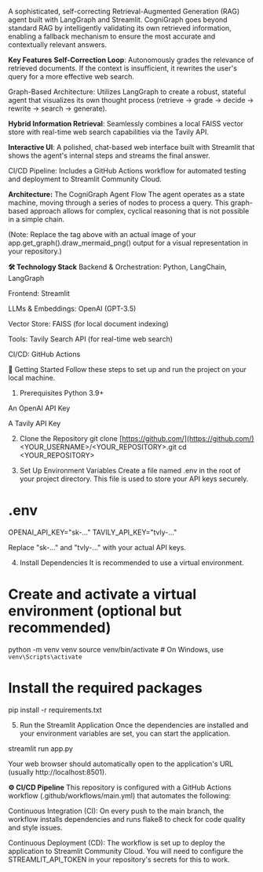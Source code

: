 A sophisticated, self-correcting Retrieval-Augmented Generation (RAG) agent built with LangGraph and Streamlit. CogniGraph goes beyond standard RAG by intelligently validating its own retrieved information, enabling a fallback mechanism to ensure the most accurate and contextually relevant answers.

**Key Features**
**Self-Correction Loop**: Autonomously grades the relevance of retrieved documents. If the context is insufficient, it rewrites the user's query for a more effective web search.

Graph-Based Architecture: Utilizes LangGraph to create a robust, stateful agent that visualizes its own thought process (retrieve → grade → decide → rewrite → search → generate).

**Hybrid Information Retrieval**: Seamlessly combines a local FAISS vector store with real-time web search capabilities via the Tavily API.

**Interactive UI**: A polished, chat-based web interface built with Streamlit that shows the agent's internal steps and streams the final answer.

CI/CD Pipeline: Includes a GitHub Actions workflow for automated testing and deployment to Streamlit Community Cloud.

**Architecture:** The CogniGraph Agent Flow
The agent operates as a state machine, moving through a series of nodes to process a query. This graph-based approach allows for complex, cyclical reasoning that is not possible in a simple chain.

(Note: Replace the tag above with an actual image of your app.get_graph().draw_mermaid_png() output for a visual representation in your repository.)

**🛠️ Technology Stack**
Backend & Orchestration: Python, LangChain, LangGraph

Frontend: Streamlit

LLMs & Embeddings: OpenAI (GPT-3.5)

Vector Store: FAISS (for local document indexing)

Tools: Tavily Search API (for real-time web search)

CI/CD: GitHub Actions

🚀 Getting Started
Follow these steps to set up and run the project on your local machine.

1. Prerequisites
Python 3.9+

An OpenAI API Key

A Tavily API Key

2. Clone the Repository
git clone [https://github.com/](https://github.com/)<YOUR_USERNAME>/<YOUR_REPOSITORY>.git
cd <YOUR_REPOSITORY>

3. Set Up Environment Variables
Create a file named .env in the root of your project directory. This file is used to store your API keys securely.

# .env
OPENAI_API_KEY="sk-..."
TAVILY_API_KEY="tvly-..."

Replace "sk-..." and "tvly-..." with your actual API keys.

4. Install Dependencies
It is recommended to use a virtual environment.

# Create and activate a virtual environment (optional but recommended)
python -m venv venv
source venv/bin/activate  # On Windows, use `venv\Scripts\activate`

# Install the required packages
pip install -r requirements.txt

5. Run the Streamlit Application
Once the dependencies are installed and your environment variables are set, you can start the application.

streamlit run app.py

Your web browser should automatically open to the application's URL (usually http://localhost:8501).

**⚙️ CI/CD Pipeline**
This repository is configured with a GitHub Actions workflow (.github/workflows/main.yml) that automates the following:

Continuous Integration (CI): On every push to the main branch, the workflow installs dependencies and runs flake8 to check for code quality and style issues.

Continuous Deployment (CD): The workflow is set up to deploy the application to Streamlit Community Cloud. You will need to configure the STREAMLIT_API_TOKEN in your repository's secrets for this to work.

